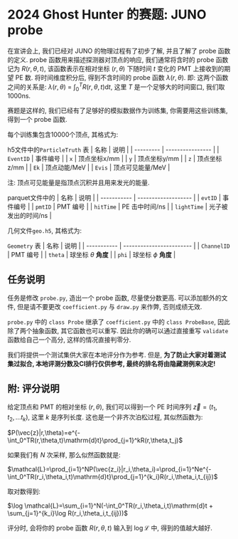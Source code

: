 # 2024 Ghost Hunter 的赛题: JUNO probe

在宣讲会上, 我们已经对 JUNO 的物理过程有了初步了解, 并且了解了 probe 函数的定义. probe 函数用来描述探测器对顶点的响应, 我们通常将含时的 probe 函数记为 $R(r,\theta,t)$, 该函数表示在相对坐标 $(r, \theta)$ 下随时间 $t$ 变化的 PMT 上接收到的期望 PE 数. 将时间维度积分后, 得到不含时间的 probe 函数 $\lambda(r,\theta)$. 即: 这两个函数之间的关系是: $\lambda(r,\theta)$ = $\int_0^TR(r,\theta,t)\mathrm{d}t$, 这里 $T$ 是一个足够大的时间窗口, 我们取 1000ns.

赛题是这样的, 我们已经有了足够好的模拟数据作为训练集, 你需要用这些训练集, 得到一个 probe 函数.

每个训练集包含10000个顶点, 其格式为:

h5文件中的`ParticleTruth` 表
| 名称      | 说明             |
| --------- | ---------------- |
| `EventID` | 事件编号         |
| `x`       | 顶点坐标x/mm     |
| `y`       | 顶点坐标y/mm     |
| `z`       | 顶点坐标z/mm     |
| `Ek`      | 顶点动能/MeV     |
| `Evis`    | 顶点可见能量/MeV |

注: 顶点可见能量是指顶点沉积并且用来发光的能量.

parquet文件中的
| 名称        | 说明                |
| ----------- | ------------------- |
| `evtID`     | 事件编号            |
| `pmtID`     | PMT 编号            |
| `hitTime`   | PE 击中时间/ns      |
| `lightTime` | 光子被发出的时间/ns |

几何文件`geo.h5`, 其格式为:

`Geometry` 表
| 名称        | 说明                     |
| ----------- | ------------------------ |
| `ChannelID` | PMT 编号                 |
| `theta`     | 球坐标 $\theta$ **角度** |
| `phi`       | 球坐标 $\phi$ **角度**   |

## 任务说明

任务是修改 `probe.py`, 造出一个 probe 函数, 尽量使分数更高. 可以添加额外的文件, 但是请不要更改 `coefficient.py` 与 `draw.py` 来作弊, 否则成绩无效.

`probe.py` 中的 `class Probe` 继承了 `coefficient.py` 中的 `class ProbeBase`, 因此除了两个抽象函数, 其它函数也可以重写. 因此你的确可以通过直接重写 `validate` 函数给自己一个高分, 这样的情况直接判零分.

我们将提供一个测试集供大家在本地评分作为参考. 但是, **为了防止大家对着测试集过拟合, 本地评测分数及CI排行仅供参考, 最终的排名将由隐藏测例来决定!**

## 附: 评分说明

给定顶点和 PMT 的相对坐标 $(r,\theta)$, 我们可以得到一个 PE 时间序列 $\vec{z}=(t_1,t_2,...t_k)$, 这里 $k$ 是序列长度. 这也是一个非齐次泊松过程, 其似然函数为:

$P(\vec{z}|r,\theta)=e^{-\int_0^TR(r,\theta,t)\mathrm{d}t}\prod_{j=1}^kR(r,\theta,t_j)$

如果我们有 $N$ 次采样, 那么似然函数就是:

$\mathcal{L}=\prod_{i=1}^NP(\vec{z_i}|r_i,\theta_i)=\prod_{i=1}^Ne^{-\int_0^TR(r_i,\theta_i,t)\mathrm{d}t}\prod_{j=1}^{k_i}R(r_i,\theta_i,t_{ij})$

取对数得到:

$\log \mathcal{L}=\sum_{i=1}^N(-\int_0^TR(r_i,\theta_i,t)\mathrm{d}t + \sum_{j=1}^{k_i}\log R(r_i,\theta_i,t_{ij}))$

评分时, 会将你的 probe 函数 $R(r,\theta,t)$ 输入到 $\log \mathcal{L}$ 中, 得到的值越大越好.
